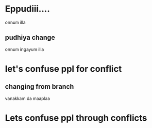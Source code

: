 # Eppudiii....

onnum illa


## pudhiya change

onnum ingayum illa


# let's confuse ppl for conflict


## changing from branch

vanakkam da maaplaa

# Lets confuse ppl through conflicts

